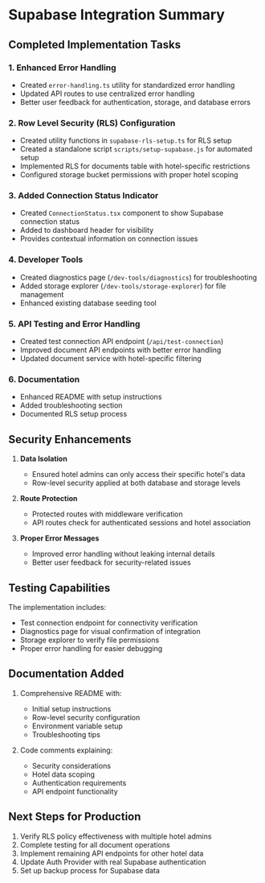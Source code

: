 # Supabase Integration Summary

## Completed Implementation Tasks

### 1. Enhanced Error Handling
- Created `error-handling.ts` utility for standardized error handling
- Updated API routes to use centralized error handling
- Better user feedback for authentication, storage, and database errors

### 2. Row Level Security (RLS) Configuration
- Created utility functions in `supabase-rls-setup.ts` for RLS setup
- Created a standalone script `scripts/setup-supabase.js` for automated setup
- Implemented RLS for documents table with hotel-specific restrictions
- Configured storage bucket permissions with proper hotel scoping

### 3. Added Connection Status Indicator
- Created `ConnectionStatus.tsx` component to show Supabase connection status
- Added to dashboard header for visibility
- Provides contextual information on connection issues

### 4. Developer Tools
- Created diagnostics page (`/dev-tools/diagnostics`) for troubleshooting
- Added storage explorer (`/dev-tools/storage-explorer`) for file management
- Enhanced existing database seeding tool

### 5. API Testing and Error Handling
- Created test connection API endpoint (`/api/test-connection`)
- Improved document API endpoints with better error handling
- Updated document service with hotel-specific filtering

### 6. Documentation
- Enhanced README with setup instructions
- Added troubleshooting section
- Documented RLS setup process

## Security Enhancements

1. **Data Isolation**
   - Ensured hotel admins can only access their specific hotel's data
   - Row-level security applied at both database and storage levels

2. **Route Protection**
   - Protected routes with middleware verification
   - API routes check for authenticated sessions and hotel association

3. **Proper Error Messages**
   - Improved error handling without leaking internal details
   - Better user feedback for security-related issues

## Testing Capabilities

The implementation includes:
- Test connection endpoint for connectivity verification
- Diagnostics page for visual confirmation of integration
- Storage explorer to verify file permissions
- Proper error handling for easier debugging

## Documentation Added

1. Comprehensive README with:
   - Initial setup instructions
   - Row-level security configuration
   - Environment variable setup
   - Troubleshooting tips

2. Code comments explaining:
   - Security considerations
   - Hotel data scoping
   - Authentication requirements
   - API endpoint functionality

## Next Steps for Production

1. Verify RLS policy effectiveness with multiple hotel admins
2. Complete testing for all document operations
3. Implement remaining API endpoints for other hotel data
4. Update Auth Provider with real Supabase authentication
5. Set up backup process for Supabase data
